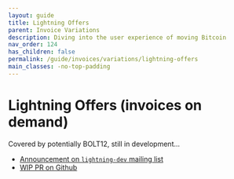 ```yaml
---
layout: guide
title: Lightning Offers
parent: Invoice Variations
description: Diving into the user experience of moving Bitcoin
nav_order: 124
has_children: false
permalink: /guide/invoices/variations/lightning-offers
main_classes: -no-top-padding
---
```


# Lightning Offers (invoices on demand)

Covered by potentially BOLT12, still in development...
- [Announcement on `lightning-dev` mailing list](https://lists.linuxfoundation.org/pipermail/lightning-dev/2019-November/002276.html)
- [WIP PR on Github](https://github.com/lightningnetwork/lightning-rfc/pull/798)

